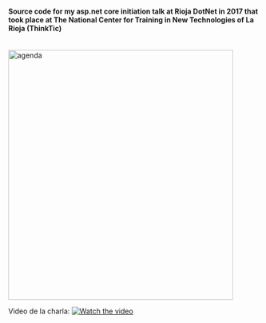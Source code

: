 #### Source code for my asp.net core initiation talk at Rioja DotNet in 2017 that took place at The National Center for Training in New Technologies of La Rioja (ThinkTic)
<br><img src="https://image.ibb.co/eT2w0R/delete.png" alt="agenda" width=450 height=500 />

Video de la charla:
[![Watch the video](http://www.innovarioja.tv/images/mask/1792.jpg)](http://videos.innovarioja.tv/pseudo/video/cms/2017_12_14_Net_Core_20_Carlos_Landeras.mp4)
